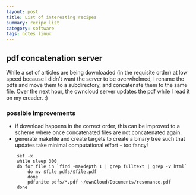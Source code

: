 ```yaml
---
layout: post
title: List of interesting recipes
summary: recipe list
category: software
tags: notes linux
---
```


## pdf concatenation server
While a set of articles are being downloaded (in the requisite order) at low speed because I didn't want the server to be overwhelmed, I rename the pdfs and move them to a subdirectory, and concatenate them to the same file. Over the next hour, the owncloud server updates the pdf while I read it on my ereader. :) 

### possible improvements
- if download happens in the correct order, this can be improved to a scheme where once concatenated files are not concatenated again. 
- generate makefile and create targets to create a binary tree such that updates take minimal computational effort - too  fancy! 

```
    set -x
    while sleep 300 
    do for file in `find -maxdepth 1 | grep fulltext | grep -v html`
        do mv $file pdfs/$file.pdf
        done
        pdfunite pdfs/*.pdf ~/ownCloud/Documents/resonance.pdf
    done
```
